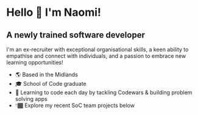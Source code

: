 # Hello 👋 I'm Naomi!

## A newly trained software developer

I'm an ex-recruiter with exceptional organisational skills, a keen ability to empathise and connect with individuals, and a passion to embrace new learning opportunities!  

- 🌎 Based in the Midlands 
- 🎓 School of Code graduate 
- 🧠 Learning to code each day by tackling Codewars & building problem solving apps
- 👇🏾 Explore my recent SoC team projects below

